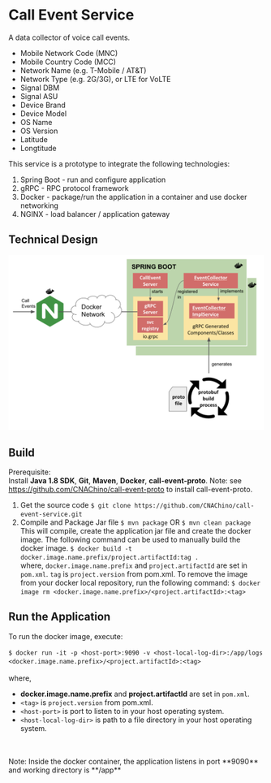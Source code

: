 # Call Event Service

A data collector of voice call events.  

* Mobile Network Code (MNC) 
* Mobile Country Code (MCC) 
* Network Name (e.g. T-Mobile / AT&T)
* Network Type (e.g. 2G/3G), or LTE for VoLTE
* Signal DBM
* Signal ASU
* Device Brand
* Device Model
* OS Name
* OS Version
* Latitude
* Longtitude

This service is a prototype to integrate the following technologies:
1. Spring Boot - run and configure application
2. gRPC - RPC protocol framework 
3. Docker - package/run the application in a container and use docker networking
4. NGINX - load balancer / application gateway 
 
## Technical Design

![TD Image](appdesign.png)

## Build

Prerequisite:  
Install **Java 1.8 SDK**, **Git**, **Maven**, **Docker**, **call-event-proto**.
Note:  see https://github.com/CNAChino/call-event-proto to install call-event-proto.   

1.  Get the source code
`$ git clone https://github.com/CNAChino/call-event-service.git`
2.  Compile and Package Jar file
`$ mvn package`
OR
`$ mvn clean package`
This will compile, create the application jar file and create the docker image.  The following command can be used to manually build the docker image. 
`$ docker build -t docker.image.name.prefix/project.artifactId:tag .`    
where, 
`docker.image.name.prefix` and `project.artifactId` are set in `pom.xml`. 
`tag` is `project.version` from pom.xml. 
To remove the image from your docker local repository, run the following command: 
`$ docker image rm <docker.image.name.prefix>/<project.artifactId>:<tag>`   
 

## Run the Application

To run the docker image, execute:

`$ docker run -it -p <host-port>:9090 -v <host-local-log-dir>:/app/logs <docker.image.name.prefix>/<project.artifactId>:<tag>`
 <br />
 <br /> where,
 * **docker.image.name.prefix** and **project.artifactId** are set in `pom.xml`. 
 * `<tag>` is `project.version` from pom.xml.
 * `<host-port>` is port to listen to in your host operating system.
 * `<host-local-log-dir>` is path to a file directory in your host operating system.
 <br /> 
 <br /> Note:  Inside the docker container,  the application listens in port **9090** and working directory is **/app**